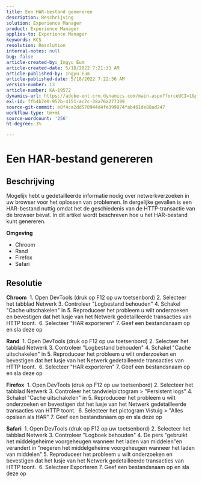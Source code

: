 ```yaml
---
title: Een HAR-bestand genereren
description: Beschrijving
solution: Experience Manager
product: Experience Manager
applies-to: Experience Manager
keywords: KCS
resolution: Resolution
internal-notes: null
bug: false
article-created-by: Ingyu Eum
article-created-date: 5/18/2022 7:21:33 AM
article-published-by: Ingyu Eum
article-published-date: 5/18/2022 7:22:36 AM
version-number: 13
article-number: KA-19572
dynamics-url: https://adobe-ent.crm.dynamics.com/main.aspx?forceUCI=1&pagetype=entityrecord&etn=knowledgearticle&id=58c9ff20-7bd6-ec11-a7b5-000d3a3ade0f
exl-id: ffb4b7e0-957b-4151-ac7c-38a76a277399
source-git-commit: e8f4ca2dd578944d4fe399074fab461de88ad247
workflow-type: tm+mt
source-wordcount: '256'
ht-degree: 3%

---
```


# Een HAR-bestand genereren

## Beschrijving


Mogelijk hebt u gedetailleerde informatie nodig over netwerkverzoeken in uw browser voor het oplossen van problemen. In dergelijke gevallen is een HAR-bestand nuttig omdat het de geschiedenis van de HTTP-transactie van de browser bevat. In dit artikel wordt beschreven hoe u het HAR-bestand kunt genereren.

<b>Omgeving</b>
- Chroom
- Rand
- Firefox
- Safari


## Resolutie


<b>Chroom</b>
 1. Open DevTools (druk op F12 op uw toetsenbord) 2. Selecteer het tabblad Netwerk 3. Controleer &quot;Logbestand behouden&quot; 4. Schakel &quot;Cache uitschakelen&quot; in 5. Reproduceer het probleem u wilt onderzoeken en bevestigen dat het lusje van het Netwerk gedetailleerde transacties van HTTP toont.
 6. Selecteer &quot;HAR exporteren&quot; 7. Geef een bestandsnaam op en sla deze op

<b>Rand</b>
 1. Open DevTools (druk op F12 op uw toetsenbord) 2. Selecteer het tabblad Netwerk 3. Controleer &quot;Logbestand behouden&quot; 4. Schakel &quot;Cache uitschakelen&quot; in 5. Reproduceer het probleem u wilt onderzoeken en bevestigen dat het lusje van het Netwerk gedetailleerde transacties van HTTP toont.
 6. Selecteer &quot;HAR exporteren&quot; 7. Geef een bestandsnaam op en sla deze op

<b>Firefox</b>
 1. Open DevTools (druk op F12 op uw toetsenbord) 2. Selecteer het tabblad Netwerk 3. Controleer het tandwielpictogram > &quot;Persistent logs&quot; 4. Schakel &quot;Cache uitschakelen&quot; in 5. Reproduceer het probleem u wilt onderzoeken en bevestigen dat het lusje van het Netwerk gedetailleerde transacties van HTTP toont.
 6. Selecteer het pictogram Vistuig > &quot;Alles opslaan als HAR&quot; 7. Geef een bestandsnaam op en sla deze op

<b>Safari</b>
 1. Open DevTools (druk op F12 op uw toetsenbord) 2. Selecteer het tabblad Netwerk 3. Controleer &quot;Logboek behouden&quot; 4. De pers &quot;gebruikt het middelgeheime voorgeheugen wanneer het laden van middelen&quot;en verandert in &quot;negeren het middelgeheime voorgeheugen wanneer het laden van middelen&quot; 5. Reproduceer het probleem u wilt onderzoeken en bevestigen dat het lusje van het Netwerk gedetailleerde transacties van HTTP toont.
 6. Selecteer Exporteren 7. Geef een bestandsnaam op en sla deze op
